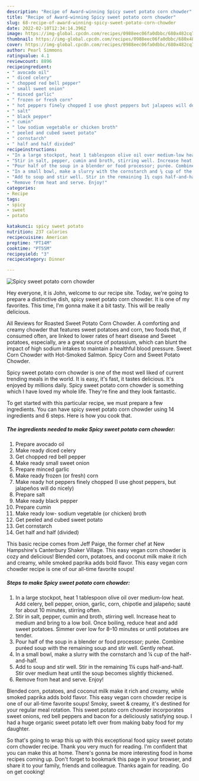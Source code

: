 ```yaml
---
description: "Recipe of Award-winning Spicy sweet potato corn chowder"
title: "Recipe of Award-winning Spicy sweet potato corn chowder"
slug: 68-recipe-of-award-winning-spicy-sweet-potato-corn-chowder
date: 2022-02-10T12:34:14.396Z
image: https://img-global.cpcdn.com/recipes/0988eec06fa0dbbc/680x482cq70/spicy-sweet-potato-corn-chowder-recipe-main-photo.jpg
thumbnail: https://img-global.cpcdn.com/recipes/0988eec06fa0dbbc/680x482cq70/spicy-sweet-potato-corn-chowder-recipe-main-photo.jpg
cover: https://img-global.cpcdn.com/recipes/0988eec06fa0dbbc/680x482cq70/spicy-sweet-potato-corn-chowder-recipe-main-photo.jpg
author: Pearl Simmons
ratingvalue: 4.1
reviewcount: 8896
recipeingredient:
- " avocado oil"
- " diced celery"
- " chopped red bell pepper"
- " small sweet onion"
- " minced garlic"
- " frozen or fresh corn"
- " hot peppers finely chopped I use ghost peppers but jalapeos will do nicely"
- " salt"
- " black pepper"
- " cumin"
- " low sodium vegetable or chicken broth"
- " peeled and cubed sweet potato"
- " cornstarch"
- " half and half divided"
recipeinstructions:
- "In a large stockpot, heat 1 tablespoon olive oil over medium-low heat. Add celery, bell pepper, onion, garlic, corn, chipotle and jalapeño; sauté for about 10 minutes, stirring often."
- "Stir in salt, pepper, cumin and broth, stirring well. Increase heat to medium and bring to a low boil. Once boiling, reduce heat and add sweet potatoes. Simmer over low for 8–10 minutes or until potatoes are tender."
- "Pour half of the soup in a blender or food processor; purée. Combine puréed soup with the remaining soup and stir well. Gently reheat."
- "In a small bowl, make a slurry with the cornstarch and ¼ cup of the half-and-half."
- "Add to soup and stir well. Stir in the remaining 1¼ cups half-and-half. Stir over medium heat until the soup becomes slightly thickened."
- "Remove from heat and serve. Enjoy!"
categories:
- Recipe
tags:
- spicy
- sweet
- potato

katakunci: spicy sweet potato 
nutrition: 237 calories
recipecuisine: American
preptime: "PT14M"
cooktime: "PT55M"
recipeyield: "3"
recipecategory: Dinner

---
```



![Spicy sweet potato corn chowder](https://img-global.cpcdn.com/recipes/0988eec06fa0dbbc/680x482cq70/spicy-sweet-potato-corn-chowder-recipe-main-photo.jpg)

Hey everyone, it is John, welcome to our recipe site. Today, we're going to prepare a distinctive dish, spicy sweet potato corn chowder. It is one of my favorites. This time, I'm gonna make it a bit tasty. This will be really delicious.

All Reviews for Roasted Sweet Potato Corn Chowder. A comforting and creamy chowder that features sweet potatoes and corn, two foods that, if consumed often, are linked to lower rates of heart disease and Sweet potatoes, especially, are a great source of potassium, which can blunt the impact of high sodium intakes to maintain a healthful blood pressure. Sweet Corn Chowder with Hot-Smoked Salmon. Spicy Corn and Sweet Potato Chowder.

Spicy sweet potato corn chowder is one of the most well liked of current trending meals in the world. It is easy, it's fast, it tastes delicious. It's enjoyed by millions daily. Spicy sweet potato corn chowder is something which I have loved my whole life. They're fine and they look fantastic.


To get started with this particular recipe, we must prepare a few ingredients. You can have spicy sweet potato corn chowder using 14 ingredients and 6 steps. Here is how you cook that.

<!--inarticleads1-->

##### The ingredients needed to make Spicy sweet potato corn chowder:

1. Prepare  avocado oil
1. Make ready  diced celery
1. Get  chopped red bell pepper
1. Make ready  small sweet onion
1. Prepare  minced garlic
1. Make ready  frozen (or fresh) corn
1. Make ready  hot peppers finely chopped (I use ghost peppers, but jalapeños will do nicely)
1. Prepare  salt
1. Make ready  black pepper
1. Prepare  cumin
1. Make ready  low- sodium vegetable (or chicken) broth
1. Get  peeled and cubed sweet potato
1. Get  cornstarch
1. Get  half and half (divided)


This basic recipe comes from Jeff Paige, the former chef at New Hampshire&#39;s Canterbury Shaker Village. This easy vegan corn chowder is cozy and delicious! Blended corn, potatoes, and coconut milk make it rich and creamy, while smoked paprika adds bold flavor. This easy vegan corn chowder recipe is one of our all-time favorite soups! 

<!--inarticleads2-->

##### Steps to make Spicy sweet potato corn chowder:

1. In a large stockpot, heat 1 tablespoon olive oil over medium-low heat. Add celery, bell pepper, onion, garlic, corn, chipotle and jalapeño; sauté for about 10 minutes, stirring often.
1. Stir in salt, pepper, cumin and broth, stirring well. Increase heat to medium and bring to a low boil. Once boiling, reduce heat and add sweet potatoes. Simmer over low for 8–10 minutes or until potatoes are tender.
1. Pour half of the soup in a blender or food processor; purée. Combine puréed soup with the remaining soup and stir well. Gently reheat.
1. In a small bowl, make a slurry with the cornstarch and ¼ cup of the half-and-half.
1. Add to soup and stir well. Stir in the remaining 1¼ cups half-and-half. Stir over medium heat until the soup becomes slightly thickened.
1. Remove from heat and serve. Enjoy!


Blended corn, potatoes, and coconut milk make it rich and creamy, while smoked paprika adds bold flavor. This easy vegan corn chowder recipe is one of our all-time favorite soups! Smoky, sweet &amp; creamy, it&#39;s destined for your regular meal rotation. This sweet potato corn chowder incorporates sweet onions, red bell peppers and bacon for a deliciously satisfying soup. I had a huge organic sweet potato left over from making baby food for my daughter. 

So that's going to wrap this up with this exceptional food spicy sweet potato corn chowder recipe. Thank you very much for reading. I'm confident that you can make this at home. There's gonna be more interesting food in home recipes coming up. Don't forget to bookmark this page in your browser, and share it to your family, friends and colleague. Thanks again for reading. Go on get cooking!
